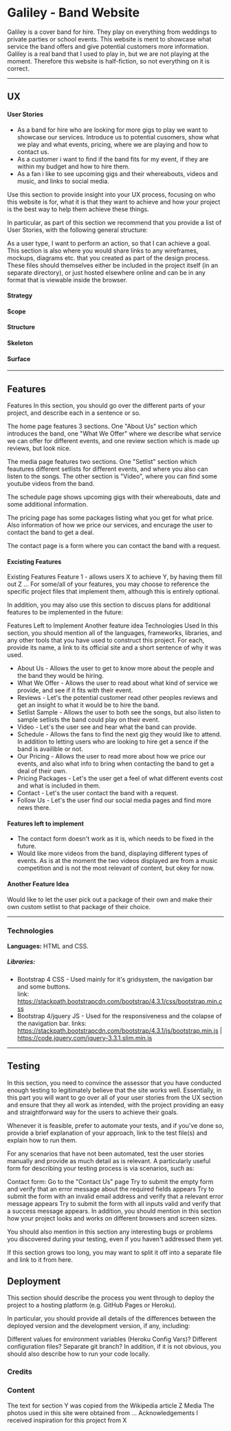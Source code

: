 # Galiley - Band Website 
Galiley is a cover band for hire. They play on everything from weddings
to private parties or school events. This website is ment to showcase what
service the band offers and give potential customers more information. Galiley is
a real band that I used to play in, but we are not playing at the moment. Therefore 
this website is half-fiction, so not everything on it is correct. 
___ 

## UX
#### User Stories

* As a band for hire who are looking for more gigs to play we want to showcase our
  services. Introduce us to potential cusomers, show what we play and what events, 
  pricing, where we are playing and how to contact us. 
* As a customer i want to find if the band fits for my event, if they are within my
  budget and how to hire them. 
* As a fan i like to see upcoming gigs and their whereabouts, videos and music, and links
  to social media. 


Use this section to provide insight into your UX process, 
focusing on who this website is for, what it is that they want 
to achieve and how your project is the best way to help them 
achieve these things.

In particular, as part of this section we recommend that you provide a list of User Stories, with the following general structure:

As a user type, I want to perform an action, so that I can achieve a goal.
This section is also where you would share links to any wireframes, mockups, diagrams etc. that you created as part of the design process. These files should themselves either be included in the project itself (in an separate directory), or just hosted elsewhere online and can be in any format that is viewable inside the browser.

#### Strategy

#### Scope

#### Structure

#### Skeleton 

#### Surface
___
## Features 
Features
In this section, you should go over the different parts of your project, and describe each in a sentence or so.

The home page features 3 sections. One "About Us" section which introduces the band,
one "What We Offer" where we describe what service we can offer for different events, and 
one review section which is made up reviews, but look nice. 


The media page features two sections. One "Setlist" section which feautures different setlists for different events, and where you 
also can listen to the songs. The other section is "Video", where you can find some youtube videos from the band. 

The schedule page shows upcoming gigs with their whereabouts, date and some additional information.

The pricing page has some packages listing what you get for what price. Also information of how we price our services,
and encurage the user to contact the band to get a deal.

The contact page is a form where you can contact the band with a request. 

#### Excisting Features
Existing Features
Feature 1 - allows users X to achieve Y, by having them fill out Z
...
For some/all of your features, you may choose to reference the specific project files that implement them, although this is entirely optional.

In addition, you may also use this section to discuss plans for additional features to be implemented in the future:

Features Left to Implement
Another feature idea
Technologies Used
In this section, you should mention all of the languages, frameworks, libraries, and any other tools that you have used to construct this project. For each, provide its name, a link to its official site and a short sentence of why it was used.

* About Us - Allows the user to get to know more about the people and the band they would be hiring. 
* What We Offer - Allows the user to read about what kind of service we provide, and see if it fits with their event. 
* Reviews - Let's the potential customer read other peoples reviews and get an insight to what it would be to hire the band.
* Setlist Sample - Allows the user to both see the songs, but also listen to sample setlists the band could play on their event. 
* Video - Let's the user see and hear what the band can provide. 
* Schedule - Allows the fans to find the next gig they would like to attend. In addition to letting users who are looking to hire 
  get a sence if the band is availible or not. 
* Our Pricing - Allows the user to read more about how we price our events, and also what info to bring when contacting the band to
  get a deal of their own. 
* Pricing Packages - Let's the user get a feel of what different events cost and what is included in them. 
* Contact - Let's the user contact the band with a request.
* Follow Us - Let's the user find our social media pages and find more news there. 

#### Features left to implement

* The contact form doesn't work as it is, which needs to be fixed in the future. 
* Would like more videos from the band, displaying different types of events. As is at the moment the 
  two videos displayed are from a music competition and is not the most relevant of content, but okey for now. 

#### Another Feature Idea 
 Would like to let the user pick out a package of their own and make their own custom setlist 
 to that package of their choice.
 ____
 
### Technologies
**Languages:** HTML and CSS.

##### Libraries: 
* Bootstrap 4 CSS - Used mainly for it's gridsystem, the navigation bar and some buttons.     
      link: https://stackpath.bootstrapcdn.com/bootstrap/4.3.1/css/bootstrap.min.css
* Bootstrap 4/jquery JS - Used for the responsiveness and the colapse of the navigation bar.
  links: https://stackpath.bootstrapcdn.com/bootstrap/4.3.1/js/bootstrap.min.js  | 
         https://code.jquery.com/jquery-3.3.1.slim.min.js
___

## Testing
In this section, you need to convince the assessor that you have conducted enough testing to legitimately believe that the site works well. Essentially, in this part you will want to go over all of your user stories from the UX section and ensure that they all work as intended, with the project providing an easy and straightforward way for the users to achieve their goals.

Whenever it is feasible, prefer to automate your tests, and if you've done so, provide a brief explanation of your approach, link to the test file(s) and explain how to run them.

For any scenarios that have not been automated, test the user stories manually and provide as much detail as is relevant. A particularly useful form for describing your testing process is via scenarios, such as:

Contact form:
Go to the "Contact Us" page
Try to submit the empty form and verify that an error message about the required fields appears
Try to submit the form with an invalid email address and verify that a relevant error message appears
Try to submit the form with all inputs valid and verify that a success message appears.
In addition, you should mention in this section how your project looks and works on different browsers and screen sizes.

You should also mention in this section any interesting bugs or problems you discovered during your testing, even if you haven't addressed them yet.

If this section grows too long, you may want to split it off into a separate file and link to it from here.

## Deployment
This section should describe the process you went through to deploy the project to a hosting platform (e.g. GitHub Pages or Heroku).

In particular, you should provide all details of the differences between the deployed version and the development version, if any, including:

Different values for environment variables (Heroku Config Vars)?
Different configuration files?
Separate git branch?
In addition, if it is not obvious, you should also describe how to run your code locally.

### Credits
### Content
The text for section Y was copied from the Wikipedia article Z
Media
The photos used in this site were obtained from ...
Acknowledgements
I received inspiration for this project from X